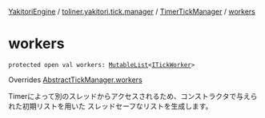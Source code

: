 [YakitoriEngine](../../index.md) / [toliner.yakitori.tick.manager](../index.md) / [TimerTickManager](index.md) / [workers](./workers.md)

# workers

`protected open val workers: `[`MutableList`](https://kotlinlang.org/api/latest/jvm/stdlib/kotlin.collections/-mutable-list/index.html)`<`[`ITickWorker`](../../toliner.yakitori.tick/-i-tick-worker/index.md)`>`

Overrides [AbstractTickManager.workers](../-abstract-tick-manager/workers.md)

Timerによって別のスレッドからアクセスされるため、コンストラクタで与えられた初期リストを用いた
スレッドセーフなリストを生成します。

